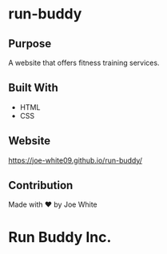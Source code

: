 # run-buddy

## Purpose
A website that offers fitness training services.

## Built With
* HTML
* CSS

## Website
https://joe-white09.github.io/run-buddy/

## Contribution
Made with ❤️ by Joe White

# Run Buddy Inc.